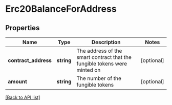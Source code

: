 # Erc20BalanceForAddress

## Properties

Name | Type | Description | Notes
------------ | ------------- | ------------- | -------------
**contract_address** | **string** | The address of the smart contract that the fungible tokens were minted on | [optional]
**amount** | **string** | The number of the fungible tokens | [optional]

[[Back to API list]](../../README.md#api-endpoints)
